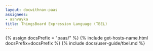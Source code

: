 ```yaml
---
layout: docwithnav-paas
assignees:
- ashvayka
title: ThingsBoard Expression Language (TBEL)
---
```


{% assign docsPrefix = "paas/" %}
{% include get-hosts-name.html docsPrefix=docsPrefix %}
{% include docs/user-guide/tbel.md %}
